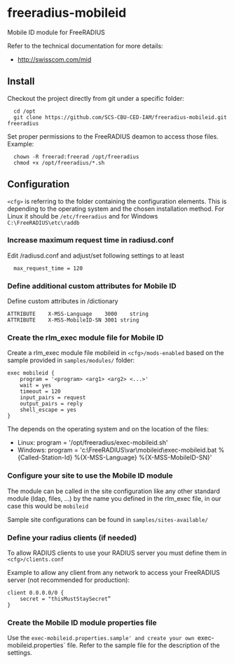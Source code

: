 freeradius-mobileid
===================

Mobile ID module for FreeRADIUS

Refer to the technical documentation for more details:
 * http://swisscom.com/mid


## Install

Checkout the project directly from git under a specific folder:
```
  cd /opt
  git clone https://github.com/SCS-CBU-CED-IAM/freeradius-mobileid.git freeradius
```

Set proper permissions to the FreeRADIUS deamon to access those files. Example:
```
  chown -R freerad:freerad /opt/freeradius
  chmod +x /opt/freeradius/*.sh
```


## Configuration

`<cfg>` is referring to the folder containing the configuration elements. This is depending to the operating system and the chosen installation method. For Linux it should be `/etc/freeradius` and for Windows `C:\FreeRADIUS\etc\raddb`


### Increase maximum request time in radiusd.conf

Edit <cfg>/radiusd.conf and adjust/set following settings to at least
```
  max_request_time = 120
```

### Define additional custom attributes for Mobile ID

Define custom attributes in <cfg>/dictionary
```
ATTRIBUTE    X-MSS-Language    3000    string
ATTRIBUTE    X-MSS-MobileID-SN 3001	string
```

### Create the rlm_exec module file for Mobile ID

Create a rlm_exec module file mobileid in `<cfg>/mods-enabled` based on the sample provided in `samples/modules/` folder:
```
exec mobileid {
    program = '<program> <arg1> <arg2> <...>'
    wait = yes
    timeout = 120
    input_pairs = request
    output_pairs = reply
    shell_escape = yes
}
```

The <program> depends on the operating system and on the location of the files:
 * Linux: program = '/opt/freeradius/exec-mobileid.sh'
 * Windows: program = 'c:\\FreeRADIUS\\var\\mobileid\\exec-mobileid.bat %{Called-Station-Id} %{X-MSS-Language} %{X-MSS-MobileID-SN}'

### Configure your site to use the Mobile ID module

The module can be called in the site configuration like any other standard module (ldap, files, ...) by the name you defined in the rlm_exec file, in our case this would be `mobileid`

Sample site configurations can be found in `samples/sites-available/`

### Define your radius clients (if needed)

To allow RADIUS clients to use your RADIUS server you must define them in `<cfg>/clients.conf`

Example to allow any client from any network to access your FreeRADIUS server (not recommended for production):
```
client 0.0.0.0/0 {
    secret = "thisMustStaySecret”
}
```

### Create the Mobile ID module properties file

Use the `exec-mobileid.properties.sample' and create your own `exec-mobileid.properties` file. Refer to the sample file for the description of the settings.
